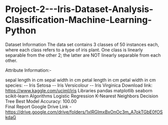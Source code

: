 # Project-2---Iris-Dataset-Analysis-Classification-Machine-Learning-Python
Dataset Information
The data set contains 3 classes of 50 instances each, where each class refers to a type of iris plant. One class is linearly separable from the other 2; the latter are NOT linearly separable from each other.

Attribute Information:-

sepal length in cm
sepal width in cm
petal length in cm
petal width in cm
species: -- Iris Setosa -- Iris Versicolour -- Iris Virginica
Download link: https://www.kaggle.com/uciml/iris
Libraries
pandas
matplotlib
seaborn
scikit-learn
Algorithms
Logistic Regression
K-Nearest Neighbors
Decision Tree
Best Model Accuracy: 100.00    
Final Report Google Drive Link - https://drive.google.com/drive/folders/1xIRGlmxBxOnOc3m_A7okTGbE0fOSkdaG
